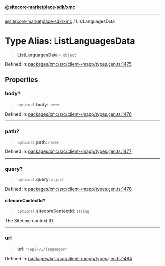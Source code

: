 [**@sitecore-marketplace-sdk/xmc**](../README.md)

***

[@sitecore-marketplace-sdk/xmc](../README.md) / ListLanguagesData

# Type Alias: ListLanguagesData

> **ListLanguagesData** = `object`

Defined in: [packages/xmc/src/client-xmapp/types.gen.ts:1475](https://github.com/Sitecore/sitecore-marketplace-sdk/blob/e87783cce9f115393973a45e109d17b99bf1df7e/packages/xmc/src/client-xmapp/types.gen.ts#L1475)

## Properties

### body?

> `optional` **body**: `never`

Defined in: [packages/xmc/src/client-xmapp/types.gen.ts:1476](https://github.com/Sitecore/sitecore-marketplace-sdk/blob/e87783cce9f115393973a45e109d17b99bf1df7e/packages/xmc/src/client-xmapp/types.gen.ts#L1476)

***

### path?

> `optional` **path**: `never`

Defined in: [packages/xmc/src/client-xmapp/types.gen.ts:1477](https://github.com/Sitecore/sitecore-marketplace-sdk/blob/e87783cce9f115393973a45e109d17b99bf1df7e/packages/xmc/src/client-xmapp/types.gen.ts#L1477)

***

### query?

> `optional` **query**: `object`

Defined in: [packages/xmc/src/client-xmapp/types.gen.ts:1478](https://github.com/Sitecore/sitecore-marketplace-sdk/blob/e87783cce9f115393973a45e109d17b99bf1df7e/packages/xmc/src/client-xmapp/types.gen.ts#L1478)

#### sitecoreContextId?

> `optional` **sitecoreContextId**: `string`

The Sitecore context ID.

***

### url

> **url**: `"/api/v1/languages"`

Defined in: [packages/xmc/src/client-xmapp/types.gen.ts:1484](https://github.com/Sitecore/sitecore-marketplace-sdk/blob/e87783cce9f115393973a45e109d17b99bf1df7e/packages/xmc/src/client-xmapp/types.gen.ts#L1484)

